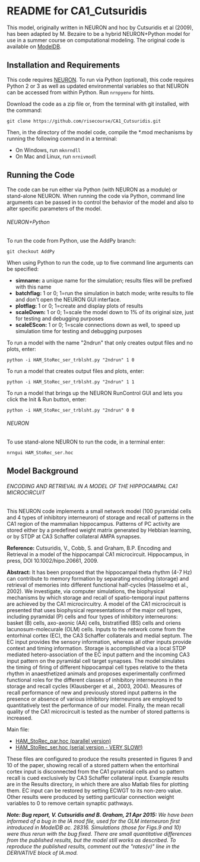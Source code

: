 # README for CA1_Cutsuridis

This model, originally written in NEURON and hoc by Cutsuridis et al (2009), has been adapted by M. Bezaire to be a hybrid NEURON+Python model for use in a summer course on computational modeling. The original code is available on [ModelDB](https://senselab.med.yale.edu/ModelDB/showmodel.cshtml?model=123815#tabs-1).

## Installation and Requirements

This code requires [NEURON](https://www.neuron.yale.edu/neuron/). To run via Python (optional), this code requires Python 2 or 3 as well as updated environmental variables so that NEURON can be accessed from within Python. Run `nrnpyenv` for hints.

Download the code as a zip file or, from the terminal with git installed, with the command:
```
git clone https://github.com/risecourse/CA1_Cutsuridis.git
```

Then, in the directory of the model code, compile the *.mod mechanisms by running the following command in a terminal:
* On Windows, run `mknrndll`
* On Mac and Linux, run `nrnivmodl`

## Running the Code
The code can be run either via Python (with NEURON as a module) or stand-alone NEURON. When running the code via Python, command line arguments can be passed in to control the behavior of the model and also to alter specific parameters of the model.

###### NEURON+Python
To run the code from Python, use the AddPy branch:
```
git checkout AddPy
```

When using Python to run the code, up to five command line arguments can be specified:
* **simname:** a unique name for the simulation; results files will be prefixed with this name
* **batchflag:** 1 or 0; 1=run the simulation in batch mode; write results to file and don't open the NEURON GUI interface.
* **plotflag:** 1 or 0; 1=create and display plots of results
* **scaleDown:** 1 or 0; 1=scale the model down to 1% of its original size, just for testing and debugging purposes
* **scaleEScon:** 1 or 0; 1=scale connections down as well, to speed up simulation time for testing and debugging purposes

To run a model with the name "2ndrun" that only creates output files and no plots, enter:

```
python -i HAM_StoRec_ser_trblsht.py "2ndrun" 1 0
```

To run a model that creates output files and plots, enter:

```
python -i HAM_StoRec_ser_trblsht.py "2ndrun" 1 1
```

To run a model that brings up the NEURON RunControl GUI and lets you click the Init & Run button, enter:

```
python -i HAM_StoRec_ser_trblsht.py "2ndrun" 0 0
```


###### NEURON

To use stand-alone NEURON to run the code, in a terminal enter:

```
nrngui HAM_StoRec_ser.hoc
```


## Model Background

###### ENCODING AND RETRIEVAL IN A MODEL OF THE HIPPOCAMPAL CA1 MICROCIRCUIT

This NEURON code implements a small network model (100 pyramidal cells and 4 types of inhibitory interneuron) of storage and recall of patterns in the CA1 region of the mammalian hippocampus. Patterns of PC activity are stored either by a predefined weight matrix generated by Hebbian learning, or by STDP at CA3 Schaffer collateral AMPA synapses.

**Reference:**
Cutsuridis, V., Cobb, S. and Graham, B.P. Encoding and Retrieval in a model of the hippocampal CA1 microcircuit. Hippocampus, in press, DOI 10.1002/hipo.20661, 2009.

**Abstract:**
It has been proposed that the hippocampal theta rhythm (4-7 Hz) can contribute to memory formation by separating encoding (storage) and retrieval of memories into different functional half-cycles (Hasselmo et al., 2002). We investigate, via computer simulations, the biophysical mechanisms by which storage and recall of spatio-temporal input patterns are achieved by the CA1 microcircuitry. A model of the CA1 microcircuit is presented that uses biophysical representations of the major cell types, including pyramidal (P) cells and four types of inhibitory
interneurons: basket (B) cells, axo-axonic (AA) cells, bistratified (BS) cells and oriens lacunosum-molecurale (OLM) cells. Inputs to the network come from the entorhinal cortex (EC), the CA3 Schaffer collaterals and medial septum. The EC input provides the sensory information, whereas all other inputs provide context and timing information. Storage is accomplished via a local STDP mediated hetero-association of the EC input pattern and the incoming CA3 input pattern on the pyramidal cell target synapses. The model simulates the timing of firing of
different hippocampal cell types relative to the theta rhythm in anaesthetized animals and proposes experimentally confirmed functional roles for the different classes of inhibitory interneurons in the storage and recall cycles (Klausberger et al., 2003, 2004). Measures of recall performance of new and previously stored input patterns in the presence or absence of various inhibitory interneurons are employed to quantitatively test the performance of our model. Finally, the mean recall quality of the CA1 microcircuit is tested as the number of stored patterns is increased.

Main file: 
* [HAM_StoRec_par.hoc (parallel version)](HAM_StoRec_par.hoc)
* [HAM_StoRec_ser.hoc (serial version - VERY SLOW!)](HAM_StoRec_ser.hoc)

These files are configured to produce the results presented in figures 9 and 10 of the paper, showing recall of a stored pattern when the entorhinal cortex input is disconnected from the CA1 pyramidal cells and so pattern recall is cued  exclusively by CA3 Schaffer collateral input. Example results are in the Results directory, in which there are also Matlab files for plotting them. EC input can be restored by setting ECWGT to its non-zero value. Other results were produced by setting particular connection weight variables to 0 to remove certain synaptic pathways.

*__Note: Bug report, V. Cutsuridis and B. Graham, 21 Apr 2015:__
We have been informed of a bug in the IA mod file, used for the OLM interneuron first introduced in ModelDB ac. 28316. Simulations (those for Figs.9 and 10) were thus rerun with the bug fixed. There are small quantitative differences from the published results, but the model still works as described. To reproduce the published results, comment out the "rates(v)" line in the DERIVATIVE block of IA.mod.*





